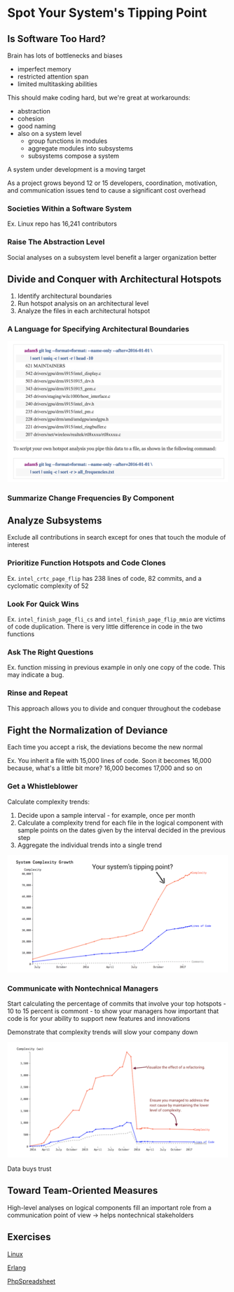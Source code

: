 # Spot Your System's Tipping Point

## Is Software Too Hard?

Brain has lots of bottlenecks and biases
- imperfect memory
- restricted attention span
- limited multitasking abilities

This should make coding hard, but we're great at workarounds:
- abstraction
- cohesion
- good naming
- also on a system level
    - group functions in modules
    - aggregate modules into subsystems
    - subsystems compose a system

A system under development is a moving target

As a project grows beyond 12 or 15 developers, coordination, motivation, and communication issues tend to cause a significant cost overhead

### Societies Within a Software System

Ex. Linux repo has 16,241 contributors

### Raise The Abstraction Level

Social analyses on a subsystem level benefit a larger organization better

## Divide and Conquer with Architectural Hotspots

1) Identify architectural boundaries
2) Run hotspot analysis on an architectural level
3) Analyze the files in each architectural hotspot

### A Language for Specifying Architectural Boundaries

![hotspots](images/ch6_hotspots.png "hotspots")

### Summarize Change Frequencies By Component

## Analyze Subsystems

Exclude all contributions in search except for ones that touch the module of interest

### Prioritize Function Hotspots and Code Clones

Ex. `intel_crtc_page_flip` has 238 lines of code, 82 commits, and a cyclomatic complexity of 52

### Look For Quick Wins

Ex. `intel_finish_page_fli_cs` and `intel_finish_page_flip_mmio` are victims of code duplication. There is very little difference in code in the two functions

### Ask The Right Questions

Ex. function missing in previous example in only one copy of the code. This may indicate a bug.

### Rinse and Repeat

This approach allows you to divide and conquer throughout the codebase

## Fight the Normalization of Deviance

Each time you accept a risk, the deviations become the new normal

Ex. You inherit a file with 15,000 lines of code. Soon it becomes 16,000 because, what's a little bit more? 16,000 becomes 17,000 and so on

### Get a Whistleblower

Calculate complexity trends:

1) Decide upon a sample interval - for example, once per month
2) Calculate a complexity trend for each file in the logical component with sample points on the dates given by the interval decided in the previous step
3) Aggregate the individual trends into a single trend

![tipping point](images/ch6_tipping_point.png "tipping point")

### Communicate with Nontechnical Managers

Start calculating the percentage of commits that involve your top hotspots - 10 to 15 percent is commont - to show your managers how important that code is for your ability to support new features and innovations

Demonstrate that complexity trends will slow your company down

![refactoring](images/ch6_refactoring.png "refactoring")

Data buys trust

## Toward Team-Oriented Measures

High-level analyses on logical components fill an important role from a communication point of view -> helps nontechnical stakeholders

## Exercises

[Linux](https://codescene.io/projects/1740/jobs/4358/results/code/hotspots/system-map)

[Erlang](https://codescene.io/projects/1707/jobs/4289/results/files/internal-temporal-coupling?file-name=otp/erts/emulator/beam/erl_process.c)

[PhpSpreadsheet](https://codescene.io/projects/1579/jobs/4888/results/scope/system-trends/by-component)
